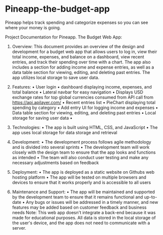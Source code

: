 # Pineapp-the-budget-app
Pineapp helps track spending and categorize expenses so you can see where your money is going.

Project Documentation for Pineapp. The Budget Web App:

1.	Overview: This document provides an overview of the design and development for a budget web app that allows users to log in, view their total income, expenses, and balance on a dashboard, view recent entries, and track their spending over time with a chart. The app also includes a section for adding income and expense entries, as well as a data table section for viewing, editing, and deleting past entries. The app utilizes local storage to save user data.

2.	Features:
•	User login 
•	dashboard displaying income, expenses, and total balance
•	Lateral navbar for easy navigation
•	Displays USD exchange rates for top global currencies consumed from API call from https://api.apilayer.com/
•	Recent entries list
•	PieChart displaying total spending by category
•	Add entry UI for logging income and expenses
•	Data table section for viewing, editing, and deleting past entries
•	Local storage for saving user data
•	
3.	Technologies:
•	The app is built using HTML, CSS, and JavaScript
•	The app uses local storage for data storage and retrieval
4.	Development:
•	The development process follows agile methodology and is divided into several sprints
•	The development team will work closely with the design team to ensure that the app looks and functions as intended
•	The team will also conduct user testing and make any necessary adjustments based on feedback
5.	Deployment:
•	The app is deployed as a static website on Githubs web hosting platform 
•	The app will be tested on multiple browsers and devices to ensure that it works properly and is accessible to all users
6.	Maintenance and Support:
•	The app will be maintained and supported by the development team to ensure that it remains functional and up-to-date
•	Any bugs or issues will be addressed in a timely manner, and new features may be added based on customer feedback and business needs
Note: This web app doesn't integrate a back-end because it was made for educational purposes. All data is stored in the local storage of the user's device, and the app does not need to communicate with a server.

